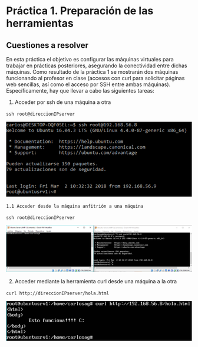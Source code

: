 # Práctica 1. Preparación de las herramientas
## Cuestiones a resolver

En esta práctica el objetivo es configurar las máquinas virtuales para trabajar en prácticas posteriores, asegurando la conectividad entre dichas máquinas.
Como resultado de la práctica 1 se mostrarán dos máquinas funcionando al profesor en clase (accesos con curl para solicitar páginas web sencillas, así como el
acceso por SSH entre ambas máquinas).
Específicamente, hay que llevar a cabo las siguientes tareas:
1. Acceder por ssh de una máquina a otra  

`ssh root@direccionIPserver`    

![Captura de ssh1](./CapturaSSH1.PNG)

    1.1 Acceder desde la máquina anfitrión a una máquina  

`ssh root@direccionIPserver`    

![Captura de ssh2](./CapturaSSH2.PNG)

2. Acceder mediante la herramienta curl desde una máquina a la otra   

`curl http://direccionIPserver/hola.html`    

![Captura de curl](./CapturaCurl.PNG)
